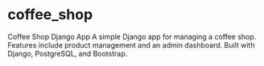 # coffee_shop
Coffee Shop Django App A simple Django app for managing a coffee shop. Features include product management and an admin dashboard. Built with Django, PostgreSQL, and Bootstrap.
